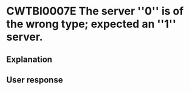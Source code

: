 # CWTBI0007E The server ''0'' is of the wrong type; expected an ''1'' server.

## Explanation

## User response